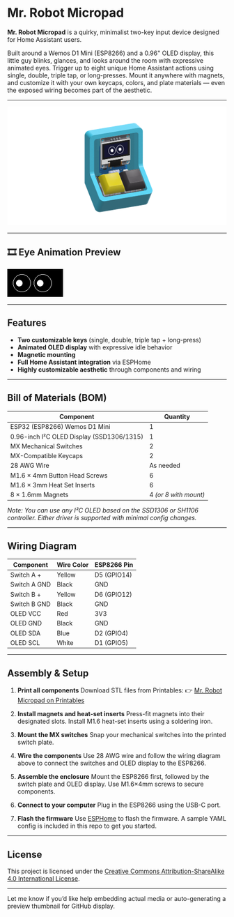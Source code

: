 # Mr. Robot Micropad

**Mr. Robot Micropad** is a quirky, minimalist two-key input device designed for Home Assistant users.

Built around a Wemos D1 Mini (ESP8266) and a 0.96" OLED display, this little guy blinks, glances, and looks around the room with expressive animated eyes. Trigger up to eight unique Home Assistant actions using single, double, triple tap, or long-presses. Mount it anywhere with magnets, and customize it with your own keycaps, colors, and plate materials — even the exposed wiring becomes part of the aesthetic.

---

![Mr. Robot Micropad Photo](images/micropad.png)

---

## 🎞️ Eye Animation Preview

![OLED Eye Animation](images/eye_animation.gif)

---

## Features

* **Two customizable keys** (single, double, triple tap + long-press)
* **Animated OLED display** with expressive idle behavior
* **Magnetic mounting**
* **Full Home Assistant integration** via ESPHome
* **Highly customizable aesthetic** through components and wiring

---

## Bill of Materials (BOM)

| Component                                 | Quantity              |
| ----------------------------------------- | --------------------- |
| ESP32 (ESP8266) Wemos D1 Mini             | 1                     |
| 0.96-inch I²C OLED Display (SSD1306/1315) | 1                     |
| MX Mechanical Switches                    | 2                     |
| MX-Compatible Keycaps                     | 2                     |
| 28 AWG Wire                               | As needed             |
| M1.6 × 4mm Button Head Screws             | 6                     |
| M1.6 × 3mm Heat Set Inserts               | 6                     |
| 8 × 1.6mm Magnets                         | 4 *(or 8 with mount)* |

*Note: You can use any I²C OLED based on the SSD1306 or SH1106 controller. Either driver is supported with minimal config changes.*

---

## Wiring Diagram

| Component    | Wire Color | ESP8266 Pin |
| ------------ | ---------- | ----------- |
| Switch A +   | Yellow     | D5 (GPIO14) |
| Switch A GND | Black      | GND         |
| Switch B +   | Yellow     | D6 (GPIO12) |
| Switch B GND | Black      | GND         |
| OLED VCC     | Red        | 3V3         |
| OLED GND     | Black      | GND         |
| OLED SDA     | Blue       | D2 (GPIO4)  |
| OLED SCL     | White      | D1 (GPIO5)  |

---

## Assembly & Setup

1. **Print all components**
   Download STL files from Printables:
   👉 [Mr. Robot Micropad on Printables](https://www.printables.com/model/1329568-mr-robot-micropad-a-two-button-smart-assistant-wit)

2. **Install magnets and heat-set inserts**
   Press-fit magnets into their designated slots. Install M1.6 heat-set inserts using a soldering iron.

3. **Mount the MX switches**
   Snap your mechanical switches into the printed switch plate.

4. **Wire the components**
   Use 28 AWG wire and follow the wiring diagram above to connect the switches and OLED display to the ESP8266.

5. **Assemble the enclosure**
   Mount the ESP8266 first, followed by the switch plate and OLED display. Use M1.6×4mm screws to secure components.

6. **Connect to your computer**
   Plug in the ESP8266 using the USB-C port.

7. **Flash the firmware**
   Use [ESPHome](https://esphome.io) to flash the firmware. A sample YAML config is included in this repo to get you started.

---

## License

This project is licensed under the [Creative Commons Attribution-ShareAlike 4.0 International License](https://creativecommons.org/licenses/by-sa/4.0/).

---

Let me know if you’d like help embedding actual media or auto-generating a preview thumbnail for GitHub display.
